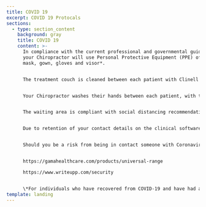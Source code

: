 ```yaml
---
title: COVID 19
excerpt: COVID 19 Protocals
sections:
  - type: section_content
    background: gray
    title: COVID 19
    content: >-
      In compliance with the current professional and governmental guidelines
      your Chiropractor will use Personal Protective Equipment (PPE) of a face
      mask, gown, gloves and visor*. 


      The treatment couch is cleaned between each patient with Clinell sanitising wipes, which are effective against Coronavirus in 30 seconds (1). Surfaces which come into human contact or are at risk of human contact are cleaned with disinfectant certified against COVID 19. 


      Your Chiropractor washes their hands between each patient, with the clinical hand washing basin present in the consultation room. 


      The waiting area is compliant with social distancing recommendations, and hand sanitising dispensers are present


      Due to retention of your contact details on the clinical software, and the booking diary we are able to be complaint with COVID 19 Contact Tracing. We are fully General Data Protection Regulation (GDRP) compliant (2). 


      Should you be a risk from being in contact someone with Coronavirs i.e. a patient in the diary slot before or after your appointment has tested positive for COVID 19, you will be notified. 


      https://gamahealthcare.com/products/universal-range

      https://www.writeupp.com/security


      \*For individuals who have recovered from COVID-19 and have had at least 3 consecutive days without fever or respiratory symptoms and a negative COVID-19 test, a visor is not required for your Chiropractor, unless their risk assessment indicates otherwise.
template: landing
---
```

